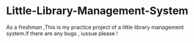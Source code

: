 # Little-Library-Management-System
As a freshman ,This is my practice project of a little library management system.if there are any bugs , iussue please !
